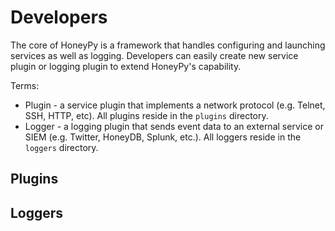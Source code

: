 # Developers

The core of HoneyPy is a framework that handles configuring and launching services as well as logging. Developers can easily create new service plugin or logging plugin to extend HoneyPy's capability.

Terms:

- Plugin - a service plugin that implements a network protocol (e.g. Telnet, SSH, HTTP, etc). All plugins reside in the `plugins` directory.
- Logger - a logging plugin that sends event data to an external service or SIEM (e.g. Twitter, HoneyDB, Splunk, etc.). All loggers reside in the `loggers` directory.

## Plugins

## Loggers


